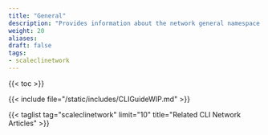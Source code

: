```yaml
---
title: "General"
description: "Provides information about the network general namespace in the TrueNAS CLI. Includes command syntax and common commands."
weight: 20
aliases:
draft: false
tags:
- scaleclinetwork
---
```


{{< toc >}}


{{< include file="/static/includes/CLIGuideWIP.md" >}}

{{< taglist tag="scaleclinetwork" limit="10" title="Related CLI Network Articles" >}}